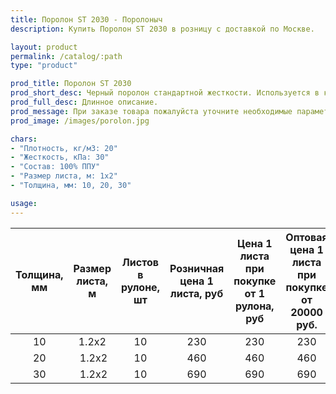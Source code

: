 ```yaml
---
title: Поролон ST 2030 - Поролоныч
description: Купить Поролон ST 2030 в розницу с доставкой по Москве.

layout: product
permalink: /catalog/:path
type: "product"

prod_title: Поролон ST 2030
prod_short_desc: Черный поролон стандартной жесткости. Используется в качестве упаковки для хрупких изделий, подарков а так же при перевозке.
prod_full_desc: Длинное описание.
prod_message: При заказе товара пожалуйста уточните необходимые параметры (толщина, размер листа и количество листов).
prod_image: /images/porolon.jpg

chars:
- "Плотность, кг/м3: 20"
- "Жесткость, кПа: 30"
- "Состав: 100% ППУ"
- "Размер листа, м: 1х2"
- "Толщина, мм: 10, 20, 30"

usage:
---
```


| Толщина, мм | Размер листа, м | Листов в рулоне, шт | Розничная цена 1 листа, руб | Цена 1 листа при покупке от 1 рулона, руб | Оптовая цена 1 листа при покупке от 20000 руб. |
|:-----------:|:---------------:|:-------------------:|:---------------------------:|:-----------------------------------------:|:----------------------------------------------:|
|10|1.2x2|10|230|230|230|
|20| 1.2x2|10|460|460|460
|30| 1.2x2|10|690|690|690

